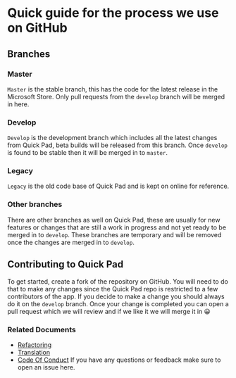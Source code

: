 # Quick guide for the process we use on GitHub

## Branches
### Master
`Master` is the stable branch, this has the code for the latest release in the Microsoft Store. Only pull requests from the `develop` branch will be merged in here.

### Develop
`Develop` is the development branch which includes all the latest changes from Quick Pad, beta builds will be released from this branch. Once `develop` is found to be stable then it will be merged in to `master`.

### Legacy
`Legacy` is the old code base of Quick Pad and is kept on online for reference.

### Other branches
There are other branches as well on Quick Pad, these are usually for new features or changes that are still a work in progress and not yet ready to be merged in to `develop`. These branches are temporary and will be removed once the changes are merged in to `develop`.


## Contributing to Quick Pad

To get started, create a fork of the repository on GitHub. You will need to do that to make any changes since the Quick Pad repo is restricted to a few contributors of the app. If you decide to make a change you should always do it on the `develop` branch. Once your change is completed you can open a pull request which we will review and if we like it we will merge it in 😀

### Related Documents
* [Refactoring](/REFACTOR.md)
* [Translation](/TRANSLATOR.md)
* [Code Of Conduct](/CODE_OF_CONDUCT.md)
If you have any questions or feedback make sure to open an issue here.

